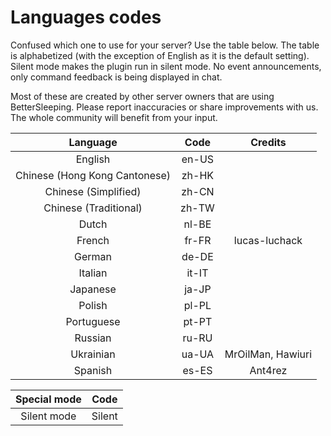 # Languages codes
Confused which one to use for your server? Use the table below. The table is alphabetized (with the exception of English as it is the default setting).
Silent mode makes the plugin run in silent mode. No event announcements, only command feedback is being displayed in chat.

Most of these are created by other server owners that are using BetterSleeping. Please report inaccuracies or share improvements with us. The whole community will benefit from your input.

| Language  | Code  | Credits |
| :-------: | :---: | :-----: |
| English   | en-US |         |
| Chinese (Hong Kong Cantonese) | zh-HK |         |
| Chinese (Simplified)          | zh-CN |         |
| Chinese (Traditional)         | zh-TW |         |
| Dutch     | nl-BE |         |
| French    | fr-FR | lucas-luchack |
| German    | de-DE |         |
| Italian   | it-IT |         |
| Japanese  | ja-JP |         |
| Polish    | pl-PL |         |
| Portuguese| pt-PT |         |
| Russian   | ru-RU |         |
| Ukrainian | ua-UA | MrOilMan, Hawiuri |
| Spanish   | es-ES | Ant4rez |

| Special mode | Code   |
| :----------: | :----: |
| Silent mode  | Silent |

